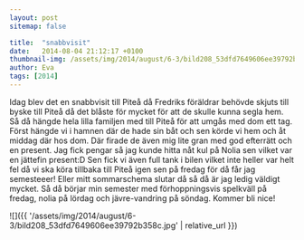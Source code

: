 ```yaml
---
layout: post
sitemap: false

title:  "snabbvisit"
date:   2014-08-04 21:12:17 +0100
thumbnail-img: /assets/img/2014/august/6-3/bild208_53dfd7649606ee39792b358c.jpg
author: Eva
tags: [2014]
---
```


Idag blev det en snabbvisit till Piteå då Fredriks föräldrar behövde skjuts till byske till Piteå då det blåste för mycket för att de skulle kunna segla hem. Så då hängde hela lilla familjen med till Piteå för att umgås med dom ett tag. Först hängde vi i hamnen där de hade sin båt och sen körde vi hem och åt middag där hos dom. Där firade de även mig lite gran med god efterrätt och en present. Jag fick pengar så jag kunde hitta nåt kul på Nolia sen vilket var en jättefin present:D Sen fick vi även full tank i bilen vilket inte heller var helt fel då vi ska köra tillbaka till Piteå igen sen på fredag för då får jag semesteeer! Eller mitt sommarschema slutar då så då är jag ledig väldigt mycket. Så då börjar min semester med förhoppningsvis spelkväll på fredag, nolia på lördag och jävre-vandring på söndag. Kommer bli nice!

![]({{ '/assets/img/2014/august/6-3/bild208_53dfd7649606ee39792b358c.jpg'  | relative_url }})

